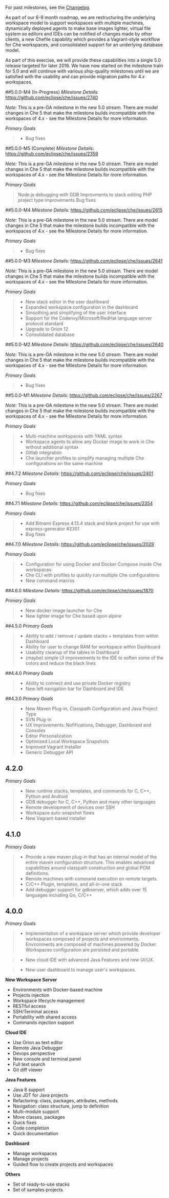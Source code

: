 For past milestones, see the [Changelog](https://github.com/eclipse/che/blob/master/CHANGELOG.md).

As part of our 6-9 month roadmap, we are restructuring the underlying workspace model to support workspaces with multiple machines, dynamically deployed agents to make base images lighter, virtual file system so editors and IDEs can be notified of changes made by other clients, a new Chefile capability which provides a Vagrant-style workflow for Che workspaces, and consolidated support for an underlying database model.

As part of this exercise, we will provide these capabilities into a single 5.0 release targeted for later 2016. We have now started on the milestone train for 5.0 and will continue with various ship-quality milestones until we are satisfied with the usability and can provide migration paths for 4.x workspaces.

##5.0.0-M4 (In-Progress)
_Milestone Details:_ https://github.com/eclipse/che/issues/2740

_Note:_ This is a pre-GA milestone in the new 5.0 stream. There are model changes in Che 5 that make the milestone builds incompatible with the workspaces of 4.x - see the Milestone Details for more information.

_Primary Goals_
> * Bug fixes

##5.0.0-M5 (Complete)
_Milestone Details:_ https://github.com/eclipse/che/issues/2359

_Note:_ This is a pre-GA milestone in the new 5.0 stream. There are model changes in Che 5 that make the milestone builds incompatible with the workspaces of 4.x - see the Milestone Details for more information.

_Primary Goals_
> Node.js debugging with GDB
> Improvments to stack editing
> PHP project type improvements
> Bug fixes

##5.0.0-M4
_Milestone Details:_ https://github.com/eclipse/che/issues/2615

_Note:_ This is a pre-GA milestone in the new 5.0 stream. There are model changes in Che 5 that make the milestone builds incompatible with the workspaces of 4.x - see the Milestone Details for more information.

_Primary Goals_
> * Bug fixes

##5.0.0-M3
_Milestone Details:_ https://github.com/eclipse/che/issues/2641

_Note:_ This is a pre-GA milestone in the new 5.0 stream. There are model changes in Che 5 that make the milestone builds incompatible with the workspaces of 4.x - see the Milestone Details for more information.

_Primary Goals_
> * New stack editor in the user dashboard
> * Expanded workspace configuration in the dashboard
> * Smoothing and simplifying of the user interface
> * Support for the Codenvy/Microsoft/RedHat language server protocol standard
> * Upgrade to Orion 12
> * Consolidated database

##5.0.0-M2
_Milestone Details:_ https://github.com/eclipse/che/issues/2640

_Note:_ This is a pre-GA milestone in the new 5.0 stream. There are model changes in Che 5 that make the milestone builds incompatible with the workspaces of 4.x - see the Milestone Details for more information.

_Primary Goals_
> * Bug fixes


##5.0.0-M1
_Milestone Details:_ https://github.com/eclipse/che/issues/2267

_Note:_ This is a pre-GA milestone in the new 5.0 stream. There are model changes in Che 5 that make the milestone builds incompatible with the workspaces of 4.x - see the Milestone Details for more information.

_Primary Goals_
> * Multi-machine workspaces with YAML syntax
> * Workspace agents to allow any Docker image to work in Che without additional syntax
> * Gitlab integration
> * Che launcher profiles to simplify managing multiple Che configurations on the same machine

##4.7.2
_Milestone Details:_ https://github.com/eclipse/che/issues/2401

_Primary Goals_
> * Bug fixes

##4.7.1
_Milestone Details:_ https://github.com/eclipse/che/issues/2354

_Primary Goals_
> * Add Bitnami Express 4.13.4 stack and blank project for use with express-generator #2301
> * Bug fixes

##4.7.0
_Milestone Details:_ https://github.com/eclipse/che/issues/2029

_Primary Goals_
> * Configuration for using Docker and Docker Compose inside Che workspaces
> * Che CLI with profiles to quickly run multiple Che configurations
> * New command macros 

##4.6.0
_Milestone Details:_ https://github.com/eclipse/che/issues/1870

_Primary Goals_
> * New docker image launcher for Che
> * New lighter image for Che based upon alpine

##4.5.0
_Primary Goals_
> * Ability to add / remove / update stacks + templates from within Dashboard
> * Ability for user to change RAM for workspace within Dashboard
> * Usability cleanup of the tables in Dashboard 
> * (maybe) simple UI improvements to the IDE to soften some of the colors and reduce the black lines

##4.4.0
_Primary Goals_
> * Ability to connect and use private Docker registry
> * New left navigation bar for Dashboard and IDE

##4.3.0
_Primary Goals_
> * New Maven Plug-in, Classpath Configuration and Java Project Type
> * SVN Plug-in
> * UX Improvements: Nofifications, Debugger, Dashboard and Consoles
> * Editor Personalization
> * Optimized Local Workspace Snapshots
> * Improved Vagrant Installer
> * Generic Debugger API

## 4.2.0
_Primary Goals_
> * New runtime stacks, templates, and commands for C, C++, Python and Android
> * GDB debugger for C, C++, Python and many other languages
> * Remote development of devices over SSH
> * Workspace auto-snapshot flows
> * New Vagrant-based installer

## 4.1.0
_Primary Goals_
> * Provide a new maven plug-in that has an internal model of the entire maven configuration structure. This enables advanced capabilities around classpath construction and global POM definitions.
> * Remote machines with command execution on remote targets.
> * C/C++ Plugin, templates, and all-in-one stack
> * Add debugger support for gdbserver, which adds over 15 languages including Go, C/C++

## 4.0.0
_Primary Goals_
> * Implementation of a workspace server which provide developer workspaces composed of projects and environments. Environments are composed of machines powered by Docker. Workspaces configuration are persisted and portable.

> * New cloud IDE with advanced Java Features and new UI/UX.

> * New user dashboard to manage user's workspaces.

**New Workspace Server**
* Environments with Docker-based machine
* Projects injection
* Workspace lifecycle management
* RESTful access
* SSH/Terminal access
* Portability with shared access
* Commands injection support

**Cloud IDE**
* Use Orion as text editor
* Remote Java Debugger
* Devops perspective
* New console and terminal panel
* Full text search
* Git diff viewer

**Java Features**
* Java 8 support
* Use JDT for Java projects
* Refactoring: class, packages, attributes, methods
* Navigation: class structure, jump to definition
* Multi-module support
* Move classes, packages
* Quick fixes
* Code completion
* Quick documentation

**Dashboard**
* Manage workspaces
* Manage projects
* Guided flow to create projects and workspaces

**Others**
* Set of ready-to-use stacks
* Set of samples projects
